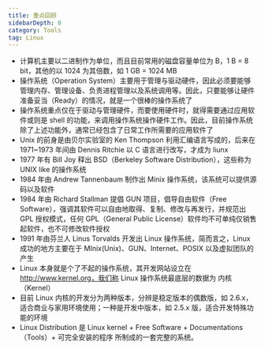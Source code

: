 ```yaml
---
title: 重点回顾
sidebarDepth: 0
category: Tools
tag: Linux
---
```


- 计算机主要以二进制作为单位，而且目前常用的磁盘容量单位为 B，1 B = 8 bit，其他的以 1024 为其倍数，如 1 GB = 1024 MB
- 操作系统（Operation System）主要用于管理与驱动硬件，因此必须要能够管理内存、管理设备、负责进程管理以及系统调用等。因此，只要能够让硬件准备妥当（Ready）的情况，就是一个很棒的操作系统了
- 操作系统重点仅在于驱动与管理硬件，而要使用硬件时，就得需要通过应用软件或则是 shell 的功能，来调用操作系统操作硬件工作。因此，目前操作系统除了上述功能外，通常已经包含了日常工作所需要的应用软件了
- Unix 的前身是由贝尔实验室的 Ken Thompson 利用汇编语言写成的，后来在 1971~1973 年间由 Dennis Ritchie 以 C 语言进行改写，才成为 liunx
- 1977 年有 Bill Joy 释出 BSD（Berkeley Software Distribution），这些称为 UNIX like 的操作系统
- 1984 年由 Andrew Tannenbaum 制作出 Minix 操作系统，该系统可以提供源码以及软件
- 1984 年由 Richard Stallman 提倡 GUN 项目，倡导自由软件（Free Software），强调其软件可以自由地取得、复制、修改与再发行，并规范出 GPL 授权模式，任何 GPL（General Public License）软件均不可单纯仅销售起软件，也不可修改软件授权
- 1991 年由芬兰人 Linus Torvalds 开发出 Linux 操作系统，简而言之，Linux 成功的地方主要在于 MInix(Unix)、GUN、Internet、POSIX 以及虚拟团队的产生
- Linux 本身就是个了不起的操作系统，其开发网站设立在 http://www.kernel.org，我们称 Linux 操作系统最底层的数据为 内核（Kernel）
- 目前 Linux 内核的开发分为两种版本，分辨是稳定版本的偶数版，如 2.6.x，适合商业与家用环境使用；一种是开发中版本，如 2.5.x 版，适合开发特殊功能的环境
- Linux Distribution 是 Linux kernel + Free Software + Documentations（Tools）+ 可完全安装的程序 所制成的一套完整的系统。
